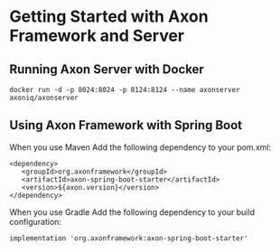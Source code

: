 # Getting Started with Axon Framework and Server

## Running Axon Server with Docker

```
docker run -d -p 8024:8024 -p 8124:8124 --name axonserver axoniq/axonserver
```

## Using Axon Framework with Spring Boot

When you use Maven
Add the following dependency to your pom.xml:
```
<dependency>
   <groupId>org.axonframework</groupId>
   <artifactId>axon-spring-boot-starter</artifactId>
   <version>${axon.version}</version>
</dependency>
```

When you use Gradle
Add the following dependency to your build configuration:

```
implementation 'org.axonframework:axon-spring-boot-starter'
```
